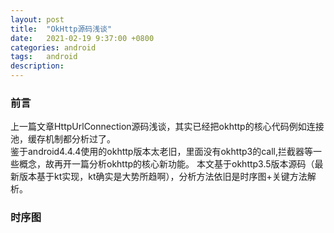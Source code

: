 ```yaml
---
layout: post
title:  "OkHttp源码浅谈"
date:   2021-02-19 9:37:00 +0800
categories: android
tags:   android
description:
---
```


### **前言**  
上一篇文章HttpUrlConnection源码浅谈，其实已经把okhttp的核心代码例如连接池，缓存机制都分析过了。   
鉴于android4.4.4使用的okhttp版本太老旧，里面没有okhttp3的call,拦截器等一些概念，故再开一篇分析okhttp的核心新功能。
本文基于okhttp3.5版本源码（最新版本基于kt实现，kt确实是大势所趋啊），分析方法依旧是时序图+关键方法解析。

### **时序图**
